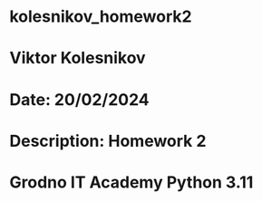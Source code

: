 # kolesnikov_homework2
# Viktor Kolesnikov
# Date: 20/02/2024
# Description: Homework 2
# Grodno IT Academy Python 3.11
